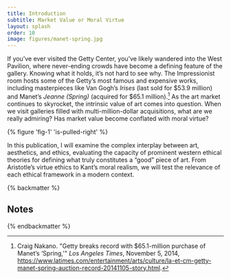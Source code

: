 ```yaml
---
title: Introduction
subtitle: Market Value or Moral Virtue
layout: splash
order: 10
image: figures/manet-spring.jpg
---
```


If you’ve ever visited the Getty Center, you’ve likely wandered into the West Pavilion, where never-ending crowds have become a defining feature of the gallery. Knowing what it holds, it’s not hard to see why. The Impressionist room hosts some of the Getty’s most famous and expensive works, including masterpieces like Van Gogh’s *Irises* (last sold for $53.9 million) and Manet’s *Jeanne (Spring)* (acquired for $65.1 million).[^1] As the art market continues to skyrocket, the intrinsic value of art comes into question. When we visit galleries filled with multi-million-dollar acquisitions, what are we really admiring? Has market value become conflated with moral virtue?

{% figure 'fig-1' 'is-pulled-right' %}

In this publication, I will examine the complex interplay between art, aesthetics, and ethics, evaluating the capacity of prominent western ethical theories for defining what truly constitutes a “good” piece of art. From Aristotle’s virtue ethics to Kant’s moral realism, we will test the relevance of each ethical framework in a modern context.


{% backmatter %}

## Notes

[^1]: Craig Nakano. "Getty breaks record with $65.1-million purchase of Manet’s ‘Spring,'" *Los Angeles Times*, November 5, 2014, https://www.latimes.com/entertainment/arts/culture/la-et-cm-getty-manet-spring-auction-record-20141105-story.html.

{% endbackmatter %}
